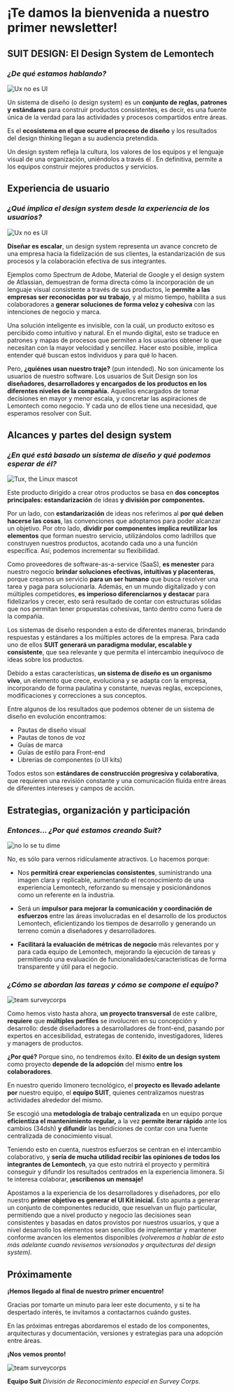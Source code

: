 # ¡Te damos la bienvenida a nuestro primer newsletter!

<!--truncate-->

## SUIT DESIGN: El Design System de Lemontech

### *¿De qué estamos hablando?*

![Ux no es UI](https://c.tenor.com/1joXLyj7XiwAAAAM/the-grand-budapest-hotel-adrien-brody.gif)

Un sistema de diseño (o design system) es un **conjunto de reglas, patrones y estándares** para construir productos consistentes, es decir, es una fuente única de la verdad para las actividades y procesos compartidos entre áreas.

Es el **ecosistema en el que ocurre el proceso de diseño** y los resultados del design thinking llegan a su audiencia pretendida.

Un design system refleja la cultura, los valores de los equipos y el lenguaje visual de una organización, uniéndolos a través él . En definitiva, permite a los equipos construir mejores productos y servicios.

## Experiencia de usuario

### *¿Qué implica el design system desde la experiencia de los usuarios?*

 ![Ux no es UI](https://media4.giphy.com/media/FRsYCa9eYbxHG/200.gif)

**Diseñar es escalar**, un design system representa un avance concreto de una empresa hacia la fidelización de sus clientes, la estandarización de sus procesos y la colaboración efectiva de sus integrantes.

Ejemplos como Spectrum de Adobe, Material de Google y el design system de Atlassian, demuestran de forma directa cómo la incorporación de un lenguaje visual consistente a través de sus productos, le **permite a las empresas ser reconocidas por su trabajo**, y al mismo tiempo, habilita a sus colaboradores a **generar soluciones de forma veloz y cohesiva** con las intenciones de negocio y marca.

Una solución inteligente es invisible, con la cuál, un producto exitoso es percibido como intuitivo y natural. En el mundo digital, esto se traduce en patrones y mapas de procesos que permiten a los usuarios obtener lo que necesitan con la mayor velocidad y sencillez. Hacer esto posible, implica entender qué buscan estos individuos y para qué lo hacen.

Pero, **¿quiénes usan nuestro traje?** (pun intended). No son únicamente los usuarios de nuestro software. Los usuarios de Suit Design son los **diseñadores, desarrolladores y encargados de los productos en los diferentes niveles de la compañía.** Aquellos encargados de tomar decisiones en mayor y menor escala, y concretar las aspiraciones de Lemontech como negocio. Y cada uno de ellos tiene una necesidad, que esperamos resolver con Suit.

## Alcances y partes del design system

### *¿En qué está basado un sistema de diseño y qué podemos esperar de él?*

![Tux, the Linux mascot](https://i.gifer.com/A3Zx.gif)

Este producto dirigido a crear otros productos se basa en **dos conceptos principales: estandarización** de ideas **y división por componentes.**

Por un lado, con **estandarización** de ideas nos referimos al **por qué deben hacerse las cosas**, las convenciones que adoptamos para poder alcanzar un objetivo. Por otro lado, **dividir por componentes implica reutilizar los elementos** que forman nuestro servicio, utilizándolos como ladrillos que construyen nuestros productos, acotando cada uno a una función específica. Así, podemos incrementar su flexibilidad.

Como proveedores de software-as-a-service (SaaS), **es menester** para nuestro negocio **brindar soluciones efectivas, intuitivas y placenteras**, porque creamos un servicio **para un ser humano** que busca resolver una tarea y paga para solucionarla. Además, en un mundo digitalizado y con múltiples competidores, **es imperioso diferenciarnos y destacar** para fidelizarlos y crecer, esto será resultado de contar con estructuras sólidas que nos permitan tener propuestas cohesivas, tanto dentro como fuera de la compañía.

Los sistemas de diseño responden a esto de diferentes maneras, brindando respuestas y estándares a los múltiples actores de la empresa. Para cada uno de ellos **SUIT generará un paradigma modular, escalable y consistente**, que sea relevante y que permita el intercambio inequívoco de ideas sobre los productos.

Debido a estas características, **un sistema de diseño es un organismo vivo**, un elemento que crece, evoluciona y se adapta con la empresa, incorporando de forma paulatina y constante, nuevas reglas, excepciones, modificaciones y correcciones a sus conceptos.

Entre algunos de los resultados que podemos obtener de un sistema de diseño en evolución encontramos:

- Pautas de diseño visual
- Pautas de tonos de voz
- Guías de marca
- Guías de estilo para Front-end
- Librerías de componentes (o UI kits)

Todos estos son **estándares de construcción progresiva y colaborativa**, que requieren una revisión constante y una comunicación fluída entre áreas de diferentes intereses y campos de acción.

## Estrategias, organización y participación

### *Entonces... ¿Por qué estamos creando Suit?*

![no lo se tu dime](https://mehallo.com/blog/wp-content/uploads/2016/03/mehalloBlog_Nasibov05.gif.gif)

No, es sólo para vernos ridículamente atractivos. Lo hacemos porque:

- Nos **permitirá crear experiencias consistentes**, suministrando una imagen clara y replicable, aumentando el reconocimiento de una experiencia Lemontech, reforzando su mensaje y posicionándonos como un referente en la industria.

- Será un **impulsor para mejorar la comunicación y coordinación de esfuerzos** entre las áreas involucradas en el desarrollo de los productos Lemontech, eficientizando los tiempos de desarrollo y generando un terreno común a diseñadores y desarrolladores.

- **Facilitará la evaluación de métricas de negocio** más relevantes por y para cada equipo de Lemontech, mejorando la ejecución de tareas y permitiendo una evaluación de funcionalidades/características de forma transparente y útil para el negocio.

### *¿Cómo se abordan las tareas y cómo se compone el equipo?*

![team surveycorps](https://thumbs.gfycat.com/GleamingUnpleasantAustrianpinscher-max-1mb.gif)

Como hemos visto hasta ahora, **un proyecto transversal** de este calibre, **requiere** que **múltiples perfiles** se involucren en su concepción y desarrollo: desde diseñadores a desarrolladores de front-end, pasando por expertos en accesibilidad, estrategas de contenido, investigadores, líderes y managers de productos.

**¿Por qué?** Porque sino, no tendremos éxito. **El éxito de un design system** como proyecto **depende de la adopción** del mismo **entre los colaboradores**.

En nuestro querido limonero tecnológico, el **proyecto es llevado adelante por** nuestro equipo, el **equipo SUIT**, quienes centralizamos nuestras actividades alrededor del mismo.

Se escogió una **metodología de trabajo centralizada** en un equipo porque **eficientiza el mantenimiento regular,** a la vez **permite iterar rápido** ante los cambios (34dsh) **y difundir** las bendiciones de contar con una fuente centralizada de conocimiento visual.

Teniendo esto en cuenta, nuestros esfuerzos se centran en el intercambio colaborativo, y **sería de mucha utilidad recibir las opiniones de todos los integrantes de Lemontech**, ya que esto nutrirá el proyecto y permitirá conseguir y difundir los resultados centrados en la experiencia limonera. Si te interesa colaborar, **¡escribenos un mensaje!**

Apostamos a la experiencia de los desarrolladores y diseñadores, por ello nuestro **primer objetivo es generar el UI Kit inicial.** Esto apunta a generar un conjunto de componentes reducido, que resuelvan un flujo particular, permitiendo que a nivel producto y negocio las decisiones sean consistentes y basadas en datos provistos por nuestros usuarios, y que a nivel desarrollo los elementos sean sencillos de implementar y mantener conforme avancen los elementos disponibles *(volveremos a hablar de esto más adelante cuando revisemos versionados y arquitecturas del design system).*

## Próximamente

**¡Hemos llegado al final de nuestro primer encuentro!**

Gracias por tomarte un minuto para leer este documento, y si te ha despertado interés, te invitamos a contactarnos cuándo gustes.

En las próximas entregas abordaremos el estado de los componentes, arquitecturas y documentación, versiones y estrategias para una adopción entre áreas.

**¡Nos vemos pronto!**

![team surveycorps](https://thumbs.gfycat.com/ReasonableThinIndochinahogdeer-max-1mb.gif)

**Equipo Suit**
*División de Reconocimiento especial en Survey Corps.*
